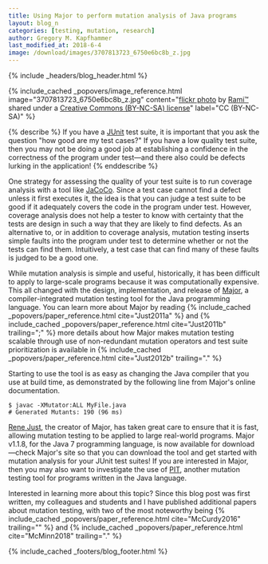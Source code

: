 ```yaml
---
title: Using Major to perform mutation analysis of Java programs
layout: blog_n
categories: [testing, mutation, research]
author: Gregory M. Kapfhammer
last_modified_at: 2018-6-4
image: /download/images/3707813723_6750e6bc8b_z.jpg
---
```


{% include _headers/blog_header.html %}

<!-- include_cached header image -->
{% include_cached _popovers/image_reference.html image="3707813723_6750e6bc8b_z.jpg" content="<a title='Speed...' href='https://flickr.com/photos/rhk313/3707813723'>flickr photo</a> by <a href='https://flickr.com/people/rhk313'>Rami™</a> shared under a <a href='https://creativecommons.org/licenses/by-nc-sa/2.0/'>Creative Commons (BY-NC-SA) license</a>" label="CC (BY-NC-SA)" %}

{% describe %}
If you have a [JUnit](http://www.junit.org) test suite, it is important that you ask the question "how good are my test
cases?" If you have a low quality test suite, then you may not be doing a good job at establishing a confidence in the
correctness of the program under test&mdash;and there also could be defects lurking in the application!
{% enddescribe %}

One strategy for assessing the quality of your test suite is to run coverage analysis with a tool like
[JaCoCo](http://www.eclemma.org/jacoco/).  Since a test case cannot find a defect unless it first executes it, the idea
is that you can judge a test suite to be good if it adequately covers the code in the program under test.
However, coverage analysis does not help a tester to know with certainty that the tests are design in such a way that
they are likely to find defects.  As an alternative to, or in addition to coverage analysis, mutation testing inserts
simple faults into the program under test to determine whether or not the tests can find them.  Intuitively, a test case
that can find many of these faults is judged to be a good one.

<p>
While mutation analysis is simple and useful, historically, it has been difficult to apply to large-scale programs
because it was computationally expensive. This all changed with the design, implementation, and release of <a
href="http://www.mutation-testing.org">Major</a>, a compiler-integrated mutation testing tool for the Java programming
language. You can learn more about Major by reading {% include_cached _popovers/paper_reference.html cite="Just2011a" %} and {%
include_cached _popovers/paper_reference.html cite="Just2011b" trailing=";" %} more details about how Major makes mutation testing
scalable through use of non-redundant mutation operators and test suite prioritization is available in {% include_cached
_popovers/paper_reference.html cite="Just2012b" trailing="." %}
</p>

Starting to use the tool is as easy as changing the Java compiler that you use at build time, as demonstrated by the
following line from Major's online documentation.

```
$ javac -XMutator:ALL MyFile.java
# Generated Mutants: 190 (96 ms)
```

[Rene Just](https://people.cs.umass.edu/~rjust/), the creator of Major, has taken great care to ensure that it is fast,
allowing mutation testing to be applied to large real-world programs. Major v1.1.8, for the Java 7 programming language,
is now available for download&mdash;check Major's site so that you can download the tool and get started with mutation
analysis for your JUnit test suites! If you are interested in Major, then you may also want to investigate the use of
[PIT](http://pitest.org/), another mutation testing tool for programs written in the Java language.

<p>
Interested in learning more about this topic? Since this blog post was first written, my colleagues and students and I
have published additional papers about mutation testing, with two of the most noteworthy being {% include_cached
_popovers/paper_reference.html cite="McCurdy2016" trailing="" %} and {% include_cached _popovers/paper_reference.html
cite="McMinn2018" trailing="." %}
</p>

{% include_cached _footers/blog_footer.html %}

